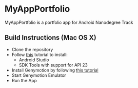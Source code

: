 MyAppPortfolio
==============

MyAppPortfolio is a portfolio app for Android Nanodegree Track 

Build Instructions (Mac OS X)
-----------------------------
- Clone the repository
- Follow [this](http://developer.android.com/sdk/index.html) tutorial to install:
  - Android Studio
  - SDK Tools with support for API 23
- Install Genymotion by following [this tutorial](https://guides.codepath.com/android/Genymotion-2.0-Emulators-with-Google-Play-support)
- Start Genymotion Emulator
- Run the App

